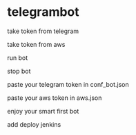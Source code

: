 # telegrambot
take token from telegram

take token from aws

run bot

stop bot

paste your telegram token in conf_bot.json

paste your aws token in aws.json

enjoy your smart first bot

add deploy jenkins

